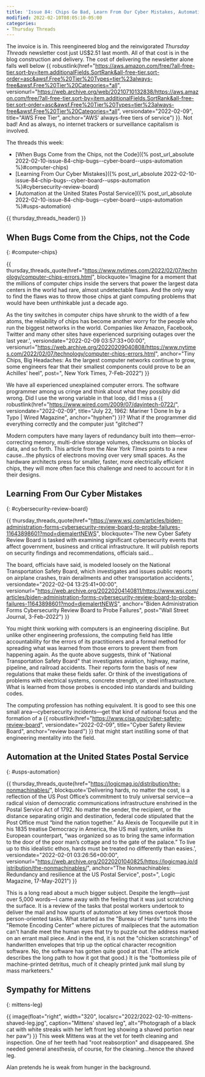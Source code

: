 ```yaml
---
title: 'Issue 84: Chips Go Bad, Learn From Our Cyber Mistakes, Automation at the USPS'
modified: 2022-02-10T08:05:10-05:00
categories:
- Thursday Threads
---
```

The invoice is in. 
This reengineered blog and the reinvigorated <i>Thursday Threads</i> newsletter cost just US$2.51 last month.
All of that cost is in the blog construction and delivery. 
The cost of delivering the newsletter alone falls well below {{ robustlink(href="https://aws.amazon.com/free/?all-free-tier.sort-by=item.additionalFields.SortRank&all-free-tier.sort-order=asc&awsf.Free%20Tier%20Types=tier%23always-free&awsf.Free%20Tier%20Categories=*all", versionurl="https://web.archive.org/web/20210710132838/https://aws.amazon.com/free/?all-free-tier.sort-by=item.additionalFields.SortRank&all-free-tier.sort-order=asc&awsf.Free%20Tier%20Types=tier%23always-free&awsf.Free%20Tier%20Categories=*all", versiondate="2022-02-09", title="AWS Free Tier", anchor="AWS' always-free tiers of service") }}. 
Not bad!
And as always, no internet trackers or surveillance capitalism is involved.

The threads this week:

* [When Bugs Come from the Chips, not the Code]({% post_url_absolute 2022-02-10-issue-84-chip-bugs--cyber-board--usps-automation %}#computer-chips)
* [Learning From Our Cyber Mistakes]({% post_url_absolute 2022-02-10-issue-84-chip-bugs--cyber-board--usps-automation %}#cybersecurity-review-board)
* [Automation at the United States Postal Service]({% post_url_absolute 2022-02-10-issue-84-chip-bugs--cyber-board--usps-automation %}#usps-automation)

{{ thursday_threads_header() }}


## When Bugs Come from the Chips, not the Code
{: #computer-chips}


{{ thursday_threads_quote(href="https://www.nytimes.com/2022/02/07/technology/computer-chips-errors.html",
 blockquote='Imagine for a moment that the millions of computer chips inside the servers that power the largest data centers in the world had rare, almost undetectable flaws. And the only way to find the flaws was to throw those chips at giant computing problems that would have been unthinkable just a decade ago.

As the tiny switches in computer chips have shrunk to the width of a few atoms, the reliability of chips has become another worry for the people who run the biggest networks in the world. Companies like Amazon, Facebook, Twitter and many other sites have experienced surprising outages over the last year.',
 versiondate="2022-02-09 03:57:33+00:00",
 versionurl="https://web.archive.org/20220209040808/https://www.nytimes.com/2022/02/07/technology/computer-chips-errors.html",
 anchor="Tiny Chips, Big Headaches: As the largest computer networks continue to grow, some engineers fear that their smallest components could prove to be an Achilles’ heel",
 post=", New York Times, 7-Feb-2022") }}

We have all experienced unexplained computer errors. 
The software programmer among us cringe and think about what they possibly did wrong. 
Did I use the wrong variable in that loop, did I miss a {{ robustlink(href="https://www.wired.com/2009/07/dayintech-0722/", versiondate="2022-02-09", title="July 22, 1962: Mariner 1 Done In by a Typo | Wired Magazine", anchor="hyphen") }}?
What if the programmer did everything correctly and the computer just "glitched"?

Modern computers have many layers of redundancy built into them—error-correcting memory, multi-drive storage volumes, checksums on blocks of data, and so forth. 
This article from the _New York TImes_ points to a new cause...the physics of electrons moving over very small spaces. 
As the hardware architects press for smaller, faster, more electrically efficient chips, they will more often face this challenge and need to account for it in their designs.


## Learning From Our Cyber Mistakes
{: #cybersecurity-review-board}

{{ thursday_threads_quote(href="https://www.wsj.com/articles/biden-administration-forms-cybersecurity-review-board-to-probe-failures-11643898601?mod=djemalertNEWS",
 blockquote='The new Cyber Safety Review Board is tasked with examining significant cybersecurity events that affect government, business and critical infrastructure. It will publish reports on security findings and recommendations, officials said...

The board, officials have said, is modeled loosely on the National Transportation Safety Board, which investigates and issues public reports on airplane crashes, train derailments and other transportation accidents.',
 versiondate="2022-02-04 13:25:41+00:00",
 versionurl="https://web.archive.org/20220204140811/https://www.wsj.com/articles/biden-administration-forms-cybersecurity-review-board-to-probe-failures-11643898601?mod=djemalertNEWS",
 anchor="Biden Administration Forms Cybersecurity Review Board to Probe Failures",
 post="Wall Street Journal, 3-Feb-2022") }}

You might think working with computers is an engineering discipline. 
But unlike other engineering professions, the computing field has little accountability for the errors of its practitioners and a formal method for spreading what was learned from those errors to prevent them from happening again. 
As the quote above suggests, think of "National Transportation Safety Board" that investigates aviation, highway, marine, pipeline, and railroad accidents. 
Their reports form the basis of new regulations that make these fields safer. 
Or think of the investigations of problems with electrical systems, concrete strength, or steel infrastructure. 
What is learned from those probes is encoded into standards and building codes. 

The computing profession has nothing equivalent. 
It is good to see this one small area—cybersecurity incidents—get that kind of national focus and the formation of a {{ robustlink(href="https://www.cisa.gov/cyber-safety-review-board", versiondate="2022-02-09", title="Cyber Safety Review Board", anchor="review board") }} that might start instilling some of that engineering mentality into the field.


## Automation at the United States Postal Service
{: #usps-automation}

{{ thursday_threads_quote(href="https://logicmag.io/distribution/the-nonmachinables/",
 blockquote='Delivering hards, no matter the cost, is a reflection of the US Post Office’s commitment to truly universal service—a radical vision of democratic communications infrastructure enshrined in the Postal Service Act of 1792. No matter the sender, the recipient, or the distance separating origin and destination, federal code stipulated that the Post Office must “bind the nation together.” As Alexis de Tocqueville put it in his 1835 treatise Democracy in America, the US mail system, unlike its European counterpart, “was organized so as to bring the same information to the door of the poor man’s cottage and to the gate of the palace.” To live up to this idealistic ethos, hards must be treated no differently than easies.',
 versiondate="2022-02-01 03:26:56+00:00",
 versionurl="https://web.archive.org/20220201040825/https://logicmag.io/distribution/the-nonmachinables/",
 anchor="The Nonmachinables: Redundancy and resilience at the US Postal Service",
 post=", Logic Magazine, 17-May-2021") }}

This is a long read about a much bigger subject. 
Despite the length—just over 5,000 words—I came away with the feeling that it was just scratching the surface. 
It is a review of the tasks that postal workers undertook to deliver the mail and how spurts of automation at key times overtook those person-oriented tasks. 
What started as the "Bureau of Hards" turns into the "Remote Encoding Center" where pictures of mailpieces that the automation can't handle meet the human eyes that try to puzzle out the address marked on an errant mail piece.
And in the end, it is not the "chicken scratchings" of handwritten envelopes that trip up the optical character recognition software. 
No, the software has gotten quite good at that. (The article describes the long path to how it got that good.)
It is the "bottomless pile of machine-printed detritus, much of it cheaply printed junk mail slung by mass marketeers."

## Sympathy for Mittens
{: mittens-leg}

{{ image(float="right", width="320", localsrc="2022/2022-02-10-mittens-shaved-leg.jpg", caption="Mittens' shaved leg", alt="Photograph of a black cat with white streaks with her left front leg showing a shaved portion near her paw") }}  This week Mittens was at the vet for teeth cleaning and inspection. 
One of her teeth had "root reabsorption" and disappeared. 
She needed general anesthesia, of course, for the cleaning...hence the shaved leg.

Alan pretends he is weak from hunger in the background.